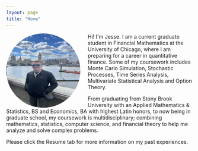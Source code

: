```yaml
---
layout: page
title: "Home"
---
```


<div style="float: left; margin-right: 20px; border-radius: 50%; overflow: hidden; width: 200px; height: 200px;">
  <img src="pro_pic.jpg" alt="Jesse Freitag" width="200" height="200" class="profile-picture">
</div>

Hi! I'm Jesse. I am a current graduate student in Financial Mathematics at the University of Chicago, where I am preparing for a career in quantitative finance. Some of my coursework includes Monte Carlo Simulation, Stochastic Processes, Time Series Analysis, Multivariate Statistical Analysis and Option Theory.

From graduating from Stony Brook University with an Applied Mathematics & Statistics, BS and Economics, BA with highest Latin honors, to now being in graduate school, my coursework is multidisciplinary; combining mathematics, statistics, computer science, and financial theory to help me analyze and solve complex problems.

Please click the Resume tab for more information on my past experiences.
